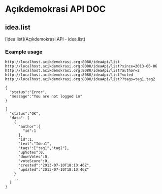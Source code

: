 # Açıkdemokrasi API DOC

## idea.list


[idea.list](Açıkdemokrasi API - idea.list)



### Example usage
```
http://localhost.acikdemokrasi.org:8080/ideaApi/list
http://localhost.acikdemokrasi.org:8080/ideaApi/list?since=2013-06-06
http://localhost.acikdemokrasi.org:8080/ideaApi/list?author=2
http://localhost.acikdemokrasi.org:8080/ideaApi/list?voted
http://localhost.acikdemokrasi.org:8080/ideaApi/list??tags=tag1,tag2
```
```
{
  "status":"Error",
  "message":"You are not logged in"
}
```
```
{
  "status":"OK",
  "data": [
    {
      "author":{
        "id":1
      },
      "id":1,
      "text":"Idea1",
      "tags":["tag1","tag2"],
      "upVotes":0,
      "downVotes":0,
      "voteScore":0,
      "created":"2013-07-10T18:10:46Z",
      "updated":"2013-07-10T18:10:46Z"
    }
    ..
  ]
}
```